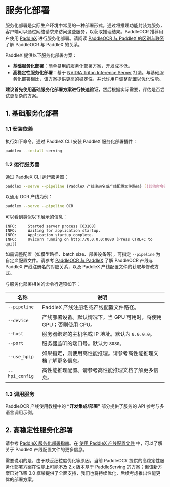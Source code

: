 # 服务化部署

服务化部署是实际生产环境中常见的一种部署形式。通过将推理功能封装为服务，客户端可以通过网络请求来访问这些服务，以获取推理结果。PaddleOCR 推荐用户使用 [PaddleX](https://github.com/PaddlePaddle/PaddleX) 进行服务化部署。请阅读 [PaddleOCR 与 PaddleX 的区别与联系](../paddleocr_and_paddlex.md#1-paddleocr-与-paddlex-的区别与联系) 了解 PaddleOCR 与 PaddleX 的关系。

PaddleX 提供以下服务化部署方案：

- **基础服务化部署**：简单易用的服务化部署方案，开发成本低。
- **高稳定性服务化部署**：基于 [NVIDIA Triton Inference Server](https://developer.nvidia.com/triton-inference-server) 打造。与基础服务化部署相比，该方案提供更高的稳定性，并允许用户调整配置以优化性能。

**建议首先使用基础服务化部署方案进行快速验证**，然后根据实际需要，评估是否尝试更复杂的方案。

## 1. 基础服务化部署

### 1.1 安装依赖

执行如下命令，通过 PaddleX CLI 安装 PaddleX 服务化部署插件：

```bash
paddlex --install serving
```

### 1.2 运行服务器

通过 PaddleX CLI 运行服务器：

```bash
paddlex --serve --pipeline {PaddleX 产线注册名或产线配置文件路径} [{其他命令行选项}]
```

以通用 OCR 产线为例：

```bash
paddlex --serve --pipeline OCR
```

可以看到类似以下展示的信息：

```text
INFO:     Started server process [63108]
INFO:     Waiting for application startup.
INFO:     Application startup complete.
INFO:     Uvicorn running on http://0.0.0.0:8080 (Press CTRL+C to quit)
```

如需调整配置（如模型路径、batch size、部署设备等），可指定 `--pipeline` 为自定义配置文件。请参考 [PaddleOCR 与 PaddleX](../paddleocr_and_paddlex.md) 了解 PaddleOCR 产线与 PaddleX 产线注册名的对应关系，以及 PaddleX 产线配置文件的获取与修改方式。

与服务化部署相关的命令行选项如下：

<table>
<thead>
<tr>
<th>名称</th>
<th>说明</th>
</tr>
</thead>
<tbody>
<tr>
<td><code>--pipeline</code></td>
<td>PaddleX 产线注册名或产线配置文件路径。</td>
</tr>
<tr>
<td><code>--device</code></td>
<td>产线部署设备。默认情况下，当 GPU 可用时，将使用 GPU；否则使用 CPU。</td>
</tr>
<tr>
<td><code>--host</code></td>
<td>服务器绑定的主机名或 IP 地址。默认为 <code>0.0.0.0</code>。</td>
</tr>
<tr>
<td><code>--port</code></td>
<td>服务器监听的端口号。默认为 <code>8080</code>。</td>
</tr>
<tr>
<td><code>--use_hpip</code></td>
<td>如果指定，则使用高性能推理。请参考高性能推理文档了解更多信息。</td>
</tr>
<tr>
<td><code>--hpi_config</code></td>
<td>高性能推理配置。请参考高性能推理文档了解更多信息。</td>
</tr>
</tbody>
</table>
</table>

### 1.3 调用服务

PaddleOCR 产线使用教程中的 <b>“开发集成/部署”</b> 部分提供了服务的 API 参考与多语言调用示例。

## 2. 高稳定性服务化部署

请参考 [PaddleX 服务化部署指南](https://paddlepaddle.github.io/PaddleX/3.0/pipeline_deploy/serving.html#2)。在 [使用 PaddleX 产线配置文件](../paddleocr_and_paddlex.md#3-使用-paddlex-产线配置文件) 中，可以了解关于 PaddleX 产线配置文件的更多信息。

需要说明的是，由于缺乏细粒度优化等原因，当前 PaddleOCR 提供的高稳定性服务化部署方案在性能上可能不及 2.x 版本基于 PaddleServing 的方案；但该新方案已对飞桨 3.0 框架提供了全面支持，我们也将持续优化，后续考虑推出性能更优的部署方案。
